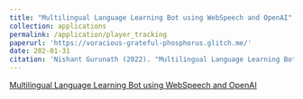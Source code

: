 ```yaml
---
title: "Multilingual Language Learning Bot using WebSpeech and OpenAI"
collection: applications
permalink: /application/player_tracking
paperurl: 'https://voracious-grateful-phosphorus.glitch.me/'
date: 202-01-31
citation: 'Nishant Gurunath (2022). "Multilingual Language Learning Bot using WebSpeech and OpenAI".'
---
```


[Multilingual Language Learning Bot using WebSpeech and OpenAI](https://voracious-grateful-phosphorus.glitch.me/)


